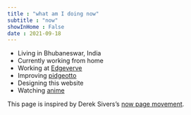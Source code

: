 ```yaml
---
title : "what am I doing now"
subtitle : "now"
showInHome : False
date : 2021-09-18
---
```


* Living in Bhubaneswar, India
* Currently working from home
* Working at [Edgeverve](https://www.edgeverve.com/)
* Improving [pidgeotto](https://gitlab.com/niharokz/pidgeotto)
* Designing this website
* Watching [anime](/anime)

This page is inspired by Derek Sivers’s [now page movement](https://nownownow.com/).
